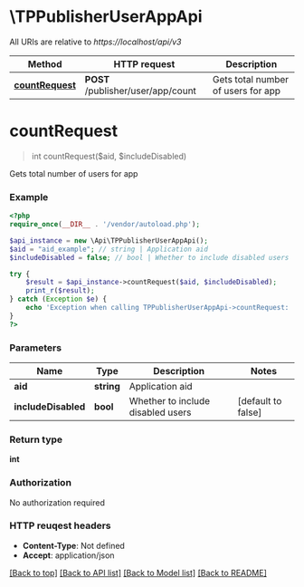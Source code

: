 # \TPPublisherUserAppApi

All URIs are relative to *https://localhost/api/v3*

Method | HTTP request | Description
------------- | ------------- | -------------
[**countRequest**](TPPublisherUserAppApi.md#countRequest) | **POST** /publisher/user/app/count | Gets total number of users for app


# **countRequest**
> int countRequest($aid, $includeDisabled)

Gets total number of users for app



### Example 
```php
<?php
require_once(__DIR__ . '/vendor/autoload.php');

$api_instance = new \Api\TPPublisherUserAppApi();
$aid = "aid_example"; // string | Application aid
$includeDisabled = false; // bool | Whether to include disabled users

try { 
    $result = $api_instance->countRequest($aid, $includeDisabled);
    print_r($result);
} catch (Exception $e) {
    echo 'Exception when calling TPPublisherUserAppApi->countRequest: ', $e->getMessage(), "\n";
}
?>
```

### Parameters

Name | Type | Description  | Notes
------------- | ------------- | ------------- | -------------
 **aid** | **string**| Application aid | 
 **includeDisabled** | **bool**| Whether to include disabled users | [default to false]

### Return type

**int**

### Authorization

No authorization required

### HTTP reuqest headers

 - **Content-Type**: Not defined
 - **Accept**: application/json

[[Back to top]](#) [[Back to API list]](../README.md#documentation-for-api-endpoints) [[Back to Model list]](../README.md#documentation-for-models) [[Back to README]](../README.md)

